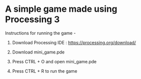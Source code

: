 # A simple game made using Processing 3

Instructions for running the game - 

1. Download Processing IDE : https://processing.org/download/

2. Download mini_game.pde

3. Press CTRL + O and open mini_game.pde

4. Press CTRL + R to run the game
